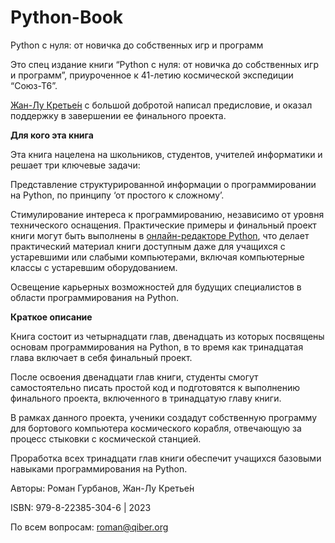 # Python-Book
Python с нуля: от новичка до собственных игр и программ

Это спец издание книги “Python с нуля: от новичка до собственных игр и программ”, приуроченное к 41-летию космической экспедиции “Союз-Т6”.

<a href="https://en.wikipedia.org/wiki/Jean-Loup_Chr%C3%A9tien">Жан-Лу Кретье́н</a> с большой добротой написал предисловие, и оказал поддержку в завершении ее финального проекта.

**Для кого эта книга**

Эта книга нацелена на школьников, студентов, учителей информатики и решает три ключевые задачи:

Представление структурированной информации о программировании на Python, по принципу ‘от простого к сложному’.

Стимулирование интереса к программированию, независимо от уровня технического оснащения. Практические примеры и финальный проект книги могут быть выполнены в <a href="https://pythononline.kz/">онлайн-редакторе Python</a>, что делает практический материал книги доступным даже для учащихся с устаревшими или слабыми компьютерами, включая компьютерные классы с устаревшим оборудованием.

Освещение карьерных возможностей для будущих специалистов в области программирования на Python.

**Краткое описание**

Книга состоит из четырнадцати глав, двенадцать из которых посвящены основам программирования на Python, в то время как тринадцатая глава включает в себя финальный проект.

После освоения двенадцати глав книги, студенты смогут самостоятельно писать простой код и подготовятся к выполнению финального проекта, включенного в тринадцатую главу книги.

В рамках данного проекта, ученики создадут собственную программу для бортового компьютера космического корабля, отвечающую за процесс стыковки с космической станцией.

Проработка всех тринадцати глав книги обеспечит учащихся базовыми навыками программирования на Python.

Авторы: Роман Гурбанов, Жан-Лу Кретье́н

ISBN: 979-8-22385-304-6 | 2023

По всем вопросам: roman@qiber.org
